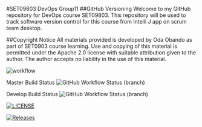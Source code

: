 #SET09803 DevOps Group11
##GitHub Versioning
Welcome to my GitHub repository for DevOps course SET09803. 
This repository will be used to track software version 
control for this course from Intelli J app on scrum team desktop.


##Copyright Notice
All materials provided is developed by Oda Obando as part of SET0903 course learning. Use and copying of this material is permitted under the Apache 2.0 license with suitable attribution given to the author. The author accepts no liability in the use of this material.



![workflow](https://github.com/Tarzo-Vain/SET09803-Scrum-Team-11/actions/workflows/main.yml/badge.svg)

Master Build Status ![GitHub Workflow Status (branch)](https://img.shields.io/github/actions/workflow/status/Tarzo-Vain/devops/main.yml)

Develop Build Status ![GitHub Workflow Status (branch)](https://img.shields.io/github/actions/workflow/status/Tarzo-Vain/devops/main.yml)

[![LICENSE](https://img.shields.io/github/license/Tarzo-Vain/devops.svg?style=flat-square)](https://github.com/Tarzo-Vain/devops/blob/master/LICENSE)

[![Releases](https://img.shields.io/github/release/Tarzo-Vain/devops/all.svg?style=flat-square)](https://github.com/Tarzo-Vain/devops/releases)